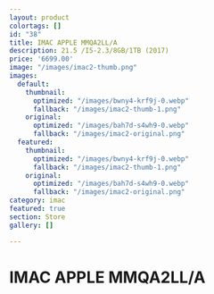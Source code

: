 ```yaml
---
layout: product
colortags: []
id: "38"
title: IMAC APPLE MMQA2LL/A
description: 21.5 /I5-2.3/8GB/1TB (2017)
price: '6699.00'
image: "/images/imac2-thumb.png"
images:
  default:
    thumbnail:
      optimized: "/images/bwny4-krf9j-0.webp"
      fallback: "/images/imac2-thumb-1.png"
    original:
      optimized: "/images/bah7d-s4wh9-0.webp"
      fallback: "/images/imac2-original.png"
  featured:
    thumbnail:
      optimized: "/images/bwny4-krf9j-0.webp"
      fallback: "/images/imac2-thumb-1.png"
    original:
      optimized: "/images/bah7d-s4wh9-0.webp"
      fallback: "/images/imac2-original.png"
category: imac
featured: true
section: Store
gallery: []

---
```

# IMAC APPLE MMQA2LL/A